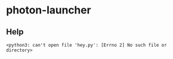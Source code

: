 # photon-launcher

## Help

`<python3: can't open file 'hey.py': [Errno 2] No such file or directory>`
